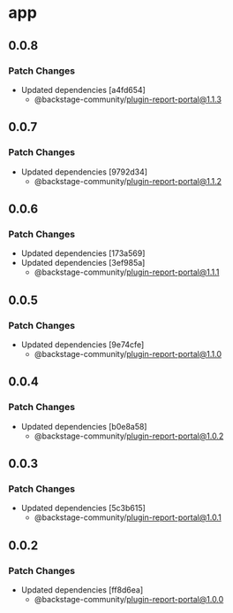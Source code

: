 # app

## 0.0.8

### Patch Changes

- Updated dependencies [a4fd654]
  - @backstage-community/plugin-report-portal@1.1.3

## 0.0.7

### Patch Changes

- Updated dependencies [9792d34]
  - @backstage-community/plugin-report-portal@1.1.2

## 0.0.6

### Patch Changes

- Updated dependencies [173a569]
- Updated dependencies [3ef985a]
  - @backstage-community/plugin-report-portal@1.1.1

## 0.0.5

### Patch Changes

- Updated dependencies [9e74cfe]
  - @backstage-community/plugin-report-portal@1.1.0

## 0.0.4

### Patch Changes

- Updated dependencies [b0e8a58]
  - @backstage-community/plugin-report-portal@1.0.2

## 0.0.3

### Patch Changes

- Updated dependencies [5c3b615]
  - @backstage-community/plugin-report-portal@1.0.1

## 0.0.2

### Patch Changes

- Updated dependencies [ff8d6ea]
  - @backstage-community/plugin-report-portal@1.0.0
